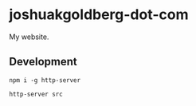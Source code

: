 # joshuakgoldberg-dot-com

My website.

## Development

```shell
npm i -g http-server
```
```
http-server src
```
